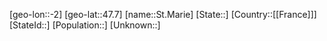 ﻿---
location: [47.7,-2]
mapzoom: [7,12] 
mapmarker: city 
type: City
tags:
- geo/City


SpocWebEntityId: 34474
isDeleted: false
confidential: public

---
[geo-lon::-2]
[geo-lat::47.7]
[name::St.Marie]
[State::]
[Country::[[France]]]
[StateId::]
[Population::]
[Unknown::]


